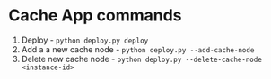 # Cache App commands

1. Deploy - `python deploy.py deploy`
2. Add a a new cache node -  `python deploy.py --add-cache-node`
2. Delete new cache node -  `python deploy.py --delete-cache-node <instance-id>`